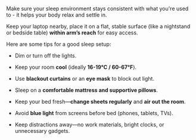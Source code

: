 Make sure your sleep environment stays consistent with what you're used to - it helps your body relax and settle in.

Keep your laptop nearby, place it on a flat, stable surface (like a nightstand or bedside table) **within arm’s reach** for easy access.

Here are some tips for a good sleep setup:

- Dim or turn off the lights.

- Keep your room **cool** (ideally **16-19°C / 60-67°F**).

- Use **blackout curtains** or an **eye mask** to block out light.

- Sleep on a **comfortable mattress and supportive pillows**.

- Keep your bed fresh—**change sheets regularly** and **air out the room**.

- Avoid **blue light** from screens before bed (phones, tablets, TVs).

- Keep distractions away—no work materials, bright clocks, or unnecessary gadgets.